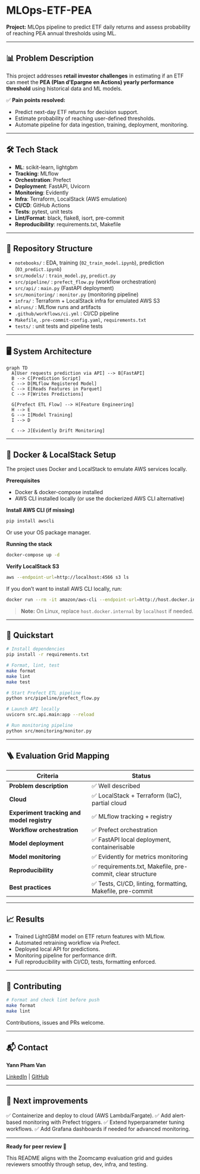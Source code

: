 # MLOps-ETF-PEA

**Project:** MLOps pipeline to predict ETF daily returns and assess probability of reaching PEA annual thresholds using ML.

---

## 📊 Problem Description

This project addresses **retail investor challenges** in estimating if an ETF can meet the **PEA (Plan d'Epargne en Actions) yearly performance threshold** using historical data and ML models.

✅ **Pain points resolved:**

* Predict next-day ETF returns for decision support.
* Estimate probability of reaching user-defined thresholds.
* Automate pipeline for data ingestion, training, deployment, monitoring.

---

## 🛠️ Tech Stack

* **ML**: scikit-learn, lightgbm
* **Tracking**: MLflow
* **Orchestration**: Prefect
* **Deployment**: FastAPI, Uvicorn
* **Monitoring**: Evidently
* **Infra**: Terraform, LocalStack (AWS emulation)
* **CI/CD**: GitHub Actions
* **Tests**: pytest, unit tests
* **Lint/Format**: black, flake8, isort, pre-commit
* **Reproducibility**: requirements.txt, Makefile

---


## 📂 Repository Structure

* `notebooks/` : EDA, training (`02_train_model.ipynb`), prediction (`03_predict.ipynb`)
* `src/models/` : `train_model.py`, `predict.py`
* `src/pipeline/` : `prefect_flow.py` (workflow orchestration)
* `src/api/` : `main.py` (FastAPI deployment)
* `src/monitoring/` : `monitor.py` (monitoring pipeline)
* `infra/` : Terraform + LocalStack infra for emulated AWS S3
* `mlruns/` : MLflow runs and artifacts
* `.github/workflows/ci.yml` : CI/CD pipeline
* `Makefile`, `.pre-commit-config.yaml`, `requirements.txt`
* `tests/` : unit tests and pipeline tests

---
## 🖥️ System Architecture

```mermaid
graph TD
  A[User requests prediction via API] --> B[FastAPI]
  B --> C[Prediction Script]
  C --> D[MLflow Registered Model]
  C --> E[Reads Features in Parquet]
  C --> F[Writes Predictions]

  G[Prefect ETL Flow] --> H[Feature Engineering]
  H --> E
  G --> I[Model Training]
  I --> D

  C --> J[Evidently Drift Monitoring]
```


---
## 🐳 Docker & LocalStack Setup
The project uses Docker and LocalStack to emulate AWS services locally.

**Prerequisites**
* Docker & docker-compose installed
* AWS CLI installed locally (or use the dockerized AWS CLI alternative)

**Install AWS CLI (if missing)**
```bash
pip install awscli
```
Or use your OS package manager.

**Running the stack**
```bash
docker-compose up -d
```
**Verify LocalStack S3**
```bash
aws --endpoint-url=http://localhost:4566 s3 ls
```
If you don’t want to install AWS CLI locally, run:
```bash
docker run --rm -it amazon/aws-cli --endpoint-url=http://host.docker.internal:4566 s3 ls
```
> **Note:** On Linux, replace `host.docker.internal` by `localhost` if needed.

---
## 🚀 Quickstart

```bash
# Install dependencies
pip install -r requirements.txt

# Format, lint, test
make format
make lint
make test

# Start Prefect ETL pipeline
python src/pipeline/prefect_flow.py

# Launch API locally
uvicorn src.api.main:app --reload

# Run monitoring pipeline
python src/monitoring/monitor.py
```

---

## 🪜 Evaluation Grid Mapping

| Criteria                                   | Status                                                    |
| ------------------------------------------ | --------------------------------------------------------- |
| **Problem description**                    | ✅ Well described                                          |
| **Cloud**                                  | ✅ LocalStack + Terraform (IaC), partial cloud             |
| **Experiment tracking and model registry** | ✅ MLflow tracking + registry                              |
| **Workflow orchestration**                 | ✅ Prefect orchestration                                   |
| **Model deployment**                       | ✅ FastAPI local deployment, containerisable               |
| **Model monitoring**                       | ✅ Evidently for metrics monitoring                        |
| **Reproducibility**                        | ✅ requirements.txt, Makefile, pre-commit, clear structure |
| **Best practices**                         | ✅ Tests, CI/CD, linting, formatting, Makefile, pre-commit |
---
## 📈 Results

* Trained LightGBM model on ETF return features with MLflow.
* Automated retraining workflow via Prefect.
* Deployed local API for predictions.
* Monitoring pipeline for performance drift.
* Full reproducibility with CI/CD, tests, formatting enforced.

---

## 🤝 Contributing

```bash
# Format and check lint before push
make format
make lint
```

Contributions, issues and PRs welcome.

---

## 📬 Contact

**Yann Pham Van**

[LinkedIn](https://www.linkedin.com/in/chasseur2valeurs/) | [GitHub](https://github.com/YannPhamVan)

---

## 🏁 Next improvements

✅ Containerize and deploy to cloud (AWS Lambda/Fargate).
✅ Add alert-based monitoring with Prefect triggers.
✅ Extend hyperparameter tuning workflows.
✅ Add Grafana dashboards if needed for advanced monitoring.

---

**Ready for peer review 🚀**

This README aligns with the Zoomcamp evaluation grid and guides reviewers smoothly through setup, dev, infra, and testing.
